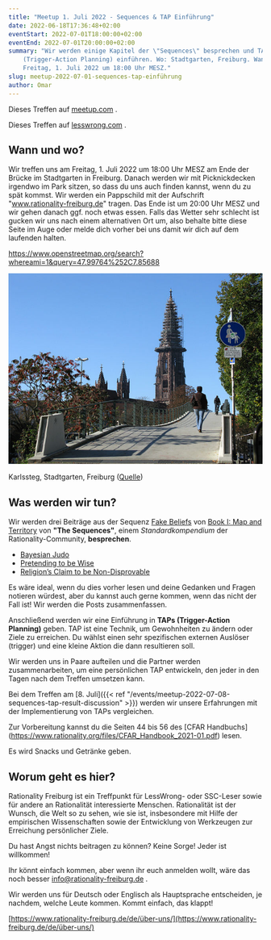 ```yaml
---
title: "Meetup 1. Juli 2022 - Sequences & TAP Einführung"
date: 2022-06-18T17:36:48+02:00
eventStart: 2022-07-01T18:00:00+02:00
eventEnd: 2022-07-01T20:00:00+02:00
summary: "Wir werden einige Kapitel der \"Sequences\" besprechen und TAPs
    (Trigger-Action Planning) einführen. Wo: Stadtgarten, Freiburg. Wann:
    Freitag, 1. Juli 2022 um 18:00 Uhr MESZ."
slug: meetup-2022-07-01-sequences-tap-einführung
author: Omar
---
```


Dieses Treffen auf
[meetup.com](https://www.meetup.com/de-DE/rationality-freiburg/events/286652950/) .

Dieses Treffen auf
[lesswrong.com](https://www.lesswrong.com/events/nnQDttAijTXj6b5EG/freiburg-sequences-and-tap-introduction) .

## Wann und wo?

Wir treffen uns am Freitag, 1. Juli 2022 um 18:00 Uhr MESZ am Ende der Brücke
im Stadtgarten in Freiburg. Danach werden wir mit Picknickdecken irgendwo im
Park sitzen, so dass du uns auch finden kannst, wenn du zu spät kommst. Wir
werden ein Pappschild mit der Aufschrift "www.rationality-freiburg.de" tragen.
Das Ende ist um 20:00 Uhr MESZ und wir gehen danach ggf. noch etwas essen.
Falls das Wetter sehr schlecht ist gucken wir uns nach einem alternativen Ort
um, also behalte bitte diese Seite im Auge oder melde dich vorher bei uns damit
wir dich auf dem laufenden halten.

https://www.openstreetmap.org/search?whereami=1&query=47.99764%252C7.85688

![Karlssteg, Stadtgarten, Freiburg](karlssteg.jpg 'Karlssteg, Stadtgarten, Freiburg')

Karlssteg, Stadtgarten, Freiburg ([Quelle](https://commons.wikimedia.org/wiki/Category:Karlssteg?uselang=de#/media/File:Karlssteg1.jpg))


## Was werden wir tun?

Wir werden drei Beiträge aus der Sequenz [Fake
Beliefs](https://www.readthesequences.com/Fake-Beliefs-Sequence) von [Book I:
Map and Territory](https://www.readthesequences.com/Book-I-Map-And-Territory)
von **"The Sequences"**, einem _Standardkompendium_ der Rationality-Community,
**besprechen**.

* [Bayesian Judo](https://www.readthesequences.com/Bayesian-Judo)
* [Pretending to be Wise](https://www.readthesequences.com/Pretending-To-Be-Wise)
* [Religion’s Claim to be Non-Disprovable](https://www.readthesequences.com/Religions-Claim-To-Be-Non-Disprovable)

Es wäre ideal, wenn du dies vorher lesen und deine Gedanken und Fragen notieren
würdest, aber du kannst auch gerne kommen, wenn das nicht der Fall ist! Wir
werden die Posts zusammenfassen.

Anschließend werden wir eine Einführung in **TAPs (Trigger-Action Planning)** geben.
TAP ist eine Technik, um Gewohnheiten zu ändern oder Ziele zu erreichen. Du
wählst einen sehr spezifischen externen Auslöser (trigger) und eine kleine
Aktion die dann resultieren soll.

Wir werden uns in Paare aufteilen und die Partner werden zusammenarbeiten, um
eine persönlichen TAP entwickeln, den jeder in den Tagen nach dem Treffen
umsetzen kann.

Bei dem Treffen am [8. Juli]({{< ref
"/events/meetup-2022-07-08-sequences-tap-result-discussion" >}}) werden wir
unsere Erfahrungen mit der Implementierung von TAPs vergleichen.

Zur Vorbereitung kannst du die Seiten 44 bis 56 des [CFAR Handbuchs]
(https://www.rationality.org/files/CFAR_Handbook_2021-01.pdf) lesen.

Es wird Snacks und Getränke geben.


## Worum geht es hier?

Rationality Freiburg ist ein Treffpunkt für LessWrong- oder SSC-Leser sowie für
andere an Rationalität interessierte Menschen. Rationalität ist der Wunsch, die
Welt so zu sehen, wie sie ist, insbesondere mit Hilfe der empirischen
Wissenschaften sowie der Entwicklung von Werkzeugen zur Erreichung persönlicher
Ziele.

Du hast Angst nichts beitragen zu können? Keine Sorge! Jeder ist willkommen!

Ihr könnt einfach kommen, aber wenn ihr euch anmelden wollt, wäre das noch
besser info@rationality-freiburg.de .

Wir werden uns für Deutsch oder Englisch als Hauptsprache entscheiden, je
nachdem, welche Leute kommen. Kommt einfach, das klappt!

[https://www.rationality-freiburg.de/de/über-uns/](https://www.rationality-freiburg.de/de/über-uns/)
